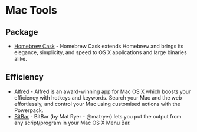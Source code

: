 # Mac Tools

## Package
- [Homebrew Cask](http://caskroom.io/) - Homebrew Cask extends Homebrew and brings its elegance, simplicity, and speed to OS X applications and large binaries alike.

## Efficiency
- [Alfred](https://www.alfredapp.com/) - Alfred is an award-winning app for Mac OS X which boosts your efficiency with hotkeys and keywords. Search your Mac and the web effortlessly, and control your Mac using customised actions with the Powerpack.
- [BitBar](https://github.com/matryer/bitbar) - BitBar (by Mat Ryer - @matryer) lets you put the output from any script/program in your Mac OS X Menu Bar.
